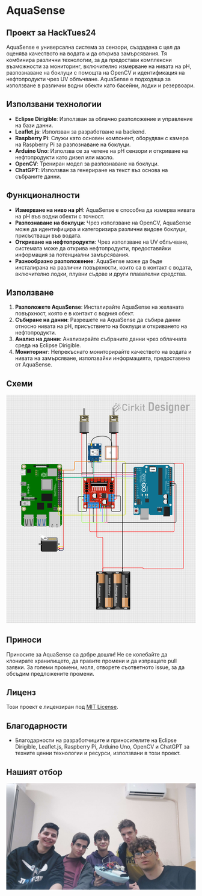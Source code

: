 # AquaSense
## Проект за HackTues24 

AquaSense е универсална система за сензори, създадена с цел да оценява качеството на водата и да открива замърсявания. Тя комбинира различни технологии, за да предостави комплексни възможности за мониторинг, включително измерване на нивата на pH, разпознаване на боклуци с помощта на OpenCV и идентификация на нефтопродукти чрез UV облъчване. AquaSense е подходяща за използване в различни водни обекти като басейни, лодки и резервоари.

## Използвани технологии

- **Eclipse Dirigible**: Използван за облачно разположение и управление на бази данни.
- **Leaflet.js**: Използван за разработване на backend.
- **Raspberry Pi**: Служи като основен компонент, оборудван с камера на Raspberry Pi за разпознаване на боклуци.
- **Arduino Uno**: Използва се за четене на pH сензори и откриване на нефтопродукти като дизел или масло.
- **OpenCV**: Трениран модел за разпознаване на боклуци.
- **ChatGPT**: Използван за генериране на текст въз основа на събраните данни.

## Функционалности

- **Измерване на ниво на pH**: AquaSense е способна да измерва нивата на pH във водни обекти с точност.
- **Разпознаване на боклуци**: Чрез използване на OpenCV, AquaSense може да идентифицира и категоризира различни видове боклуци, присъстващи във водата.
- **Откриване на нефтопродукти**: Чрез използване на UV облъчване, системата може да открива нефтопродукти, предоставяйки информация за потенциални замърсявания.
- **Разнообразно разположение**: AquaSense може да бъде инсталирана на различни повърхности, които са в контакт с водата, включително лодки, плувни съдове и други плавателни средства.

## Използване

1. **Разположете AquaSense**: Инсталирайте AquaSense на желаната повърхност, която е в контакт с водния обект.
2. **Събиране на данни**: Разрешете на AquaSense да събира данни относно нивата на pH, присъствието на боклуци и откриването на нефтопродукти.
3. **Анализ на данни**: Анализирайте събраните данни чрез облачната среда на Eclipse Dirigible.
4. **Мониторинг**: Непрекъснато мониторирайте качеството на водата и нивата на замърсяване, използвайки информацията, предоставена от AquaSense.

## Схеми
![Circuit diagram](media_files/circuit_diagram_FINAL.png)

## Приноси

Приносите за AquaSense са добре дошли! Не се колебайте да клонирате хранилището, да правите промени и да изпращате pull заявки. За големи промени, моля, отворете съответното issue, за да обсъдим предложените промени.

## Лиценз

Този проект е лицензиран под  [MIT License](LICENSE).

## Благодарности

- Благодарности на разработчиците и приносителите на Eclipse Dirigible, Leaflet.js, Raspberry Pi, Arduino Uno, OpenCV и ChatGPT за техните ценни технологии и ресурси, използвани в този проект.

## Нашият отбор

![Team](media_files/team_photo3.jpg)
